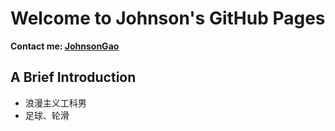 # Welcome to Johnson's GitHub Pages
**Contact me: [JohnsonGao](JohnsonGao:gaodager@yeah.net)**
## A Brief Introduction
- 浪漫主义工科男
- 足球、轮滑
